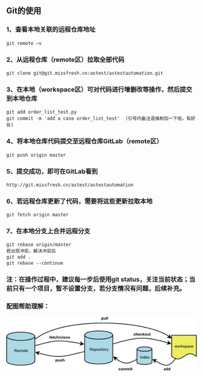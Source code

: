 ## Git的使用
### 1、查看本地关联的远程仓库地址
	git remote –v
### 2、从远程仓库（remote区）拉取全部代码
    git clone git@git.missfresh.cn:astest/astestautomation.git
### 3、在本地（workspace区）可对代码进行增删改等操作，然后提交到本地仓库
	git add order_list_test.py
	git commit -m 'add a case order_list_test'  (引号内备注语强制加一下哈，有好处)
### 4、将本地仓库代码提交至远程仓库GitLab（remote区）
	git push origin master
### 5、提交成功，即可在GitLab看到
	http://git.missfresh.cn/astest/astestautomation
### 6、若远程仓库更新了代码，需要将这些更新拉取本地
	git fetch origin master
### 7、在本地分支上合并远程分支
	git rebase origin/master
	若出现冲突，解决冲突后
	git add .
	git rebase --continue
	
### 注：在操作过程中，建议每一步后使用git status，关注当前状态；当前只有一个项目，暂不设置分支，若分支情况有问题，后续补充。

### 配图帮助理解：
![git版本控制](./images/git.png)
